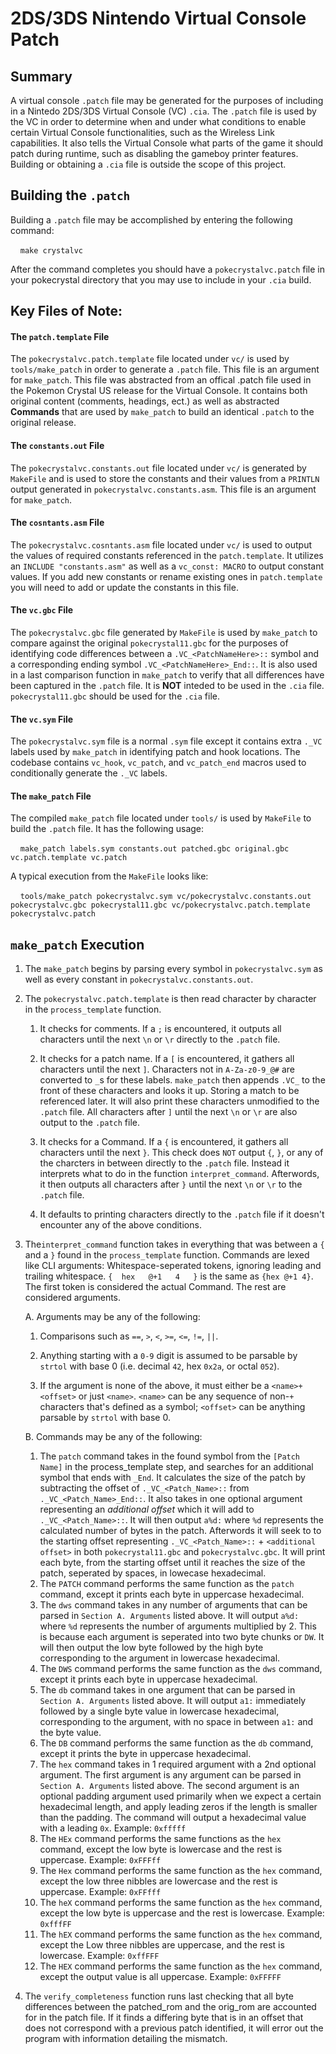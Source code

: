 # 2DS/3DS Nintendo Virtual Console Patch

## Summary

A virtual console `.patch` file may be generated for the purposes of including in a Nintedo 2DS/3DS Virtual Console (VC) `.cia`. The `.patch` file is used by the VC in order to determine when and under what conditions to enable certain Virtual Console functionalities, such as the Wireless Link capabilities. It also tells the Virtual Console what parts of the game it should patch during runtime, such as disabling the gameboy printer features. Building or obtaining a `.cia` file is outside the scope of this project.

## Building the `.patch`

Building a `.patch` file may be accomplished by entering the following command:

    `make crystalvc` 

After the command completes you should have a `pokecrystalvc.patch` file in your pokecrystal directory that you may use to include in your `.cia` build.

## Key Files of Note:

#### The `patch.template` File

The `pokecrystalvc.patch.template` file located under `vc/` is used by `tools/make_patch` in order to generate a `.patch` file. This file is an argument for `make_patch`. This file was abstracted from an offical .patch file used in the Pokemon Crystal US release for the Virtual Console. It contains both original content (comments, headings, ect.) as well as abstracted **Commands** that are used by `make_patch` to build an identical `.patch` to the original release.

#### The `constants.out` File

The `pokecrystalvc.constants.out` file located under `vc/` is generated by `MakeFile` and is used to store the constants and their values from a `PRINTLN` output generated in `pokecrystalvc.constants.asm`. This file is an argument for `make_patch`.

#### The `cosntants.asm` File

The `pokecrystalvc.cosntants.asm` file located under `vc/` is used to output the values of required constants referenced in the `patch.template`. It utilizes an `INCLUDE "constants.asm"` as well as a `vc_const: MACRO` to output constant values. If you add new constants or rename existing ones in `patch.template` you will need to add or update the constants in this file.

#### The `vc.gbc` File

The `pokecrystalvc.gbc` file generated by `MakeFile` is used by `make_patch` to compare against the original `pokecrystal11.gbc` for the purposes of identifying code differences between a `.VC_<PatchNameHere>::` symbol and a corresponding ending symbol `.VC_<PatchNameHere>_End::`. It is also used in a last comparison function in `make_patch` to verify that all differences have been captured in the `.patch` file. It is **NOT** inteded to be used in the `.cia` file. `pokecrystal11.gbc` should be used for the `.cia` file.

#### The `vc.sym` File

The `pokecrystalvc.sym` file is a normal `.sym` file except it contains extra `._VC` labels used by `make_patch` in identifying patch and hook locations. The codebase contains `vc_hook`, `vc_patch`, and `vc_patch_end` macros used to conditionally generate the `._VC` labels.  

#### The `make_patch` File

The compiled `make_patch` file located under `tools/` is used by `MakeFile` to build the `.patch` file. It has the following usage:

    `make_patch labels.sym constants.out patched.gbc original.gbc vc.patch.template vc.patch`

A typical execution from the `MakeFile` looks like:

    `tools/make_patch pokecrystalvc.sym vc/pokecrystalvc.constants.out pokecrystalvc.gbc pokecrystal11.gbc vc/pokecrystalvc.patch.template pokecrystalvc.patch`

## `make_patch` Execution

1. The `make_patch` begins by parsing every symbol in `pokecrystalvc.sym` as well as every constant in `pokecrystalvc.constants.out`. 

2. The `pokecrystalvc.patch.template` is then read character by character in the `process_template` function. 
   
   1. It checks for comments. If a `;` is encountered, it outputs all characters until the next `\n` or `\r` directly to the `.patch` file.
   
   2. It checks for a patch name. If a `[` is encountered, it gathers all characters until the next `]`. Characters not in `A-Za-z0-9_@#` are converted to `_`s for these labels. `make_patch` then appends `.VC_` to the front of these characters and looks it up. Storing a match to be referenced later. It will also print these characters unmodified to the `.patch` file. All characters after `]` until the next `\n` or `\r` are also output to the `.patch` file.
   
   3. It checks for a Command. If a `{` is encountered, it gathers all characters until the next `}`. This check does `NOT` output `{`, `}`, or any of the charcters in between directly to the `.patch` file. Instead it interprets what to do in the function `interpret_command`. Afterwords, it then outputs all characters after `}` until the next `\n` or `\r` to the `.patch` file.
   
   4. It defaults to printing characters directly to the `.patch` file if it doesn't encounter any of the above conditions.

3. The`interpret_command` function takes in everything that was between a `{` and a `}` found in the `process_template` function. Commands are lexed like CLI arguments: Whitespace-seperated tokens, ignoring leading and trailing whitespace.
   `{  hex   @+1   4   }` is the same as `{hex @+1 4}`.  The first token is considered the actual Command. The rest are considered arguments. 
   
   A. Arguments may be any of the following:
   
   1. Comparisons such as `==`, `>`, `<`, `>=`, `<=`, `!=`, `||`.
   
   2. Anything starting with a `0-9` digit is assumed to be parsable by `strtol` with base 0 (i.e. decimal `42`, hex `0x2a`, or octal `052`).
   
   3. If the argument is none of the above, it must either be a `<name>+<offset>` or just `<name>`. `<name>` can be any sequence of non-`+` characters that's defined as a symbol; `<offset>` can be anything parsable by `strtol` with base 0.
   
   B. Commands may be any of the following:
   
   1. The `patch` command takes in the found symbol from the `[Patch Name]` in the process_template step, and searches for an additional symbol that ends with `_End`. It calculates the size of the patch by subtracting the offset of `._VC_<Patch_Name>::` from `._VC_<Patch_Name>_End::`. It also takes in one optional argument representing an _additional offset_ which it will add to `._VC_<Patch_Name>::`. It will then output `a%d:` where `%d` represents the calculated number of bytes in the patch. Afterwords it will seek to to the starting offset representing `._VC_<Patch_Name>::` + `<additional offset>` in both `pokecrystal11.gbc` and `pokecrystalvc.gbc`. It will print each byte, from the starting offset until it reaches the size of the patch, seperated by spaces, in lowecase hexadecimal.
   2. The `PATCH` command performs the same function as the `patch` command, except it prints each byte in uppercase hexadecimal.
   3. The `dws` command takes in any number of arguments that can be parsed in `Section A. Arguments` listed above. It will output `a%d:` where `%d` represents the number of arguments multiplied by 2. This is because each argument is seperated into two byte chunks or `DW`. It will then output the low byte followed by the high byte corresponding to the argument in lowercase hexadecimal. 
   4. The `DWS` command performs the same function as the `dws` command, except it prints each byte in uppercase hexadecimal.
   5. The `db` command takes in one argument that can be parsed in `Section A. Arguments` listed above. It will output `a1:` immediately followed by a single byte value in lowercase hexadecimal, corresponding to the argument, with no space in between `a1:` and the byte value.
   6. The `DB` command performs the same function as the `db` command, except it prints the byte in uppercase hexadecimal.
   7. The `hex` command takes in 1 required argument with a 2nd optional argument. The first argument is any argument can be parsed in `Section A. Arguments` listed above. The second argument is an optional padding argument used primarily when we expect a certain hexadecimal length, and apply leading zeros if the length is smaller than the padding. The command will output a hexadecimal value with a leading `0x`. Example: `0xfffff`
   8. The `HEx` command performs the same functions as the `hex` command, except the low byte is lowercase and the rest is uppercase. Example: `0xFFFff` 
   9. The `Hex` command performs the same function as the `hex` command, except the low three nibbles are lowercase and the rest is uppercase. Example: `0xFFfff`
   10. The `heX` command performs the same function as the `hex` command, except the low byte is uppercase and the rest is lowercase.  Example: `0xfffFF`
   11. The `hEX` command performs the same function as the `hex` command, except the Low three nibbles are uppercase, and the rest is lowercase. Example: `0xffFFF`
   12. The `HEX` command performs the same function as the `hex` command, except the output value is all uppercase. Example: `0xFFFFF`

4. The `verify_completeness` function runs last checking that all byte differences between the patched_rom and the orig_rom are accounted for in the patch file. If it finds a differing byte that is in an offset that does not correspond with a previous patch identified, it will error out the program with information detailing the mismatch.
